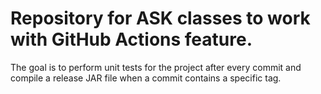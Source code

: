 # Repository for ASK classes to work with GitHub Actions feature. 
The goal is to perform unit tests for the project after every commit and compile a release JAR file when a commit contains a specific tag.